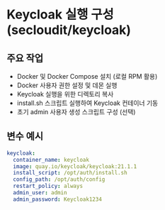 # Keycloak 실행 구성 (secloudit/keycloak)

## 주요 작업
- Docker 및 Docker Compose 설치 (로컬 RPM 활용)
- Docker 사용자 권한 설정 및 데몬 실행
- Keycloak 실행을 위한 디렉토리 복사
- install.sh 스크립트 실행하여 Keycloak 컨테이너 기동
- 초기 admin 사용자 생성 스크립트 구성 (선택)

## 변수 예시
```yaml
keycloak:
  container_name: keycloak
  image: quay.io/keycloak/keycloak:21.1.1
  install_script: /opt/auth/install.sh
  config_path: /opt/auth/config
  restart_policy: always
  admin_user: admin
  admin_password: Keycloak1234
``` 